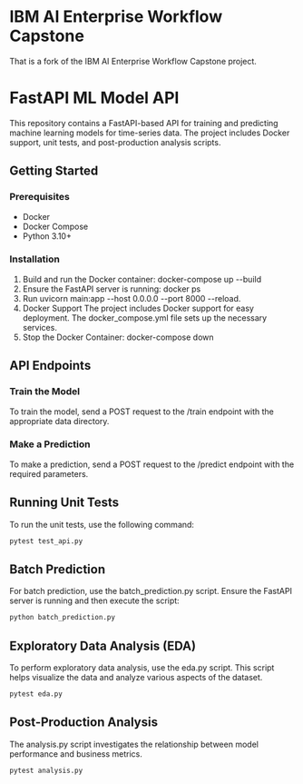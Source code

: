 # IBM AI Enterprise Workflow Capstone
That is a fork of the IBM AI Enterprise Workflow Capstone project. 

# FastAPI ML Model API

This repository contains a FastAPI-based API for training and predicting machine learning models for time-series data. The project includes Docker support, unit tests, and post-production analysis scripts.

## Getting Started

### Prerequisites

- Docker
- Docker Compose
- Python 3.10+

### Installation
1. Build and run the Docker container:
   docker-compose up --build
2. Ensure the FastAPI server is running:
   docker ps
3. Run
   uvicorn main:app --host 0.0.0.0 --port 8000 --reload.
4. Docker Support
   The project includes Docker support for easy deployment. The docker_compose.yml file sets up the necessary services.
5. Stop the Docker Container:
   docker-compose down

## API Endpoints
### Train the Model
To train the model, send a POST request to the /train endpoint with the appropriate data directory.

### Make a Prediction
To make a prediction, send a POST request to the /predict endpoint with the required parameters.

## Running Unit Tests
To run the unit tests, use the following command:

```sh
pytest test_api.py
```

## Batch Prediction
For batch prediction, use the batch_prediction.py script. Ensure the FastAPI server is running and then execute the script:

```sh
python batch_prediction.py
```

## Exploratory Data Analysis (EDA)
To perform exploratory data analysis, use the eda.py script. This script helps visualize the data and analyze various aspects of the dataset.

```sh
pytest eda.py
```

## Post-Production Analysis
The analysis.py script investigates the relationship between model performance and business metrics. 

```sh
pytest analysis.py
```

